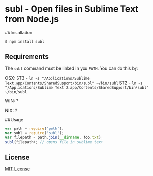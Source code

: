 subl - Open files in Sublime Text from Node.js
=========

##Installation
```sh
$ npm install subl
```

## Requirements
The `subl` command must be linked in you `PATH`.
You can do this by:

OSX:
  ST3 - `ln -s "/Applications/Sublime Text.app/Contents/SharedSupport/bin/subl" ~/bin/subl`
  ST2 - `ln -s "/Applications/Sublime Text 2.app/Contents/SharedSupport/bin/subl" ~/bin/subl`

WIN: ?

NIX: ?

##Usage
```js
var path = require('path');
var subl = require('subl');
var filepath = path.join(__dirname, foo.txt);
subl(filepath); // opens file in sublime text
```

## License
[MIT License](http://en.wikipedia.org/wiki/MIT_License)
